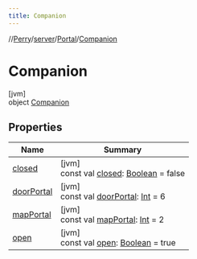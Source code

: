 ```yaml
---
title: Companion
---
```

//[Perry](../../../../index.html)/[server](../../index.html)/[Portal](../index.html)/[Companion](index.html)



# Companion



[jvm]\
object [Companion](index.html)



## Properties


| Name | Summary |
|---|---|
| [closed](closed.html) | [jvm]<br>const val [closed](closed.html): [Boolean](https://kotlinlang.org/api/latest/jvm/stdlib/kotlin/-boolean/index.html) = false |
| [doorPortal](door-portal.html) | [jvm]<br>const val [doorPortal](door-portal.html): [Int](https://kotlinlang.org/api/latest/jvm/stdlib/kotlin/-int/index.html) = 6 |
| [mapPortal](map-portal.html) | [jvm]<br>const val [mapPortal](map-portal.html): [Int](https://kotlinlang.org/api/latest/jvm/stdlib/kotlin/-int/index.html) = 2 |
| [open](open.html) | [jvm]<br>const val [open](open.html): [Boolean](https://kotlinlang.org/api/latest/jvm/stdlib/kotlin/-boolean/index.html) = true |

